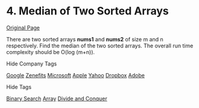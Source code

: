 # 4. Median of Two Sorted Arrays

[Original Page](https://leetcode.com/problems/median-of-two-sorted-arrays/)

There are two sorted arrays **nums1** and **nums2** of size m and n respectively. Find the median of the two sorted arrays. The overall run time complexity should be O(log (m+n)).

<div>

<div id="company_tags" class="btn btn-xs btn-warning">Hide Company Tags</div>

<span class="hidebutton" style="display: inline;">[Google](/company/google/) [Zenefits](/company/zenefits/) [Microsoft](/company/microsoft/) [Apple](/company/apple/) [Yahoo](/company/yahoo/) [Dropbox](/company/dropbox/) [Adobe](/company/adobe/)</span></div>

<div>

<div id="tags" class="btn btn-xs btn-warning">Hide Tags</div>

<span class="hidebutton" style="display: inline;">[Binary Search](/tag/binary-search/) [Array](/tag/array/) [Divide and Conquer](/tag/divide-and-conquer/)</span></div>